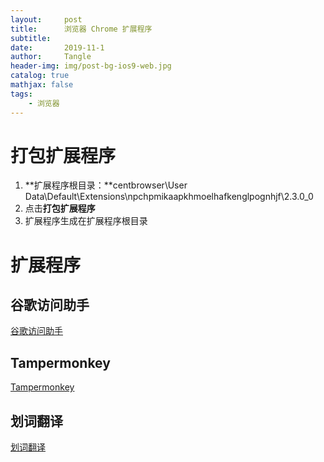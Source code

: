 ```yaml
---
layout:     post
title:      浏览器 Chrome 扩展程序
subtitle:   
date:       2019-11-1
author:     Tangle
header-img: img/post-bg-ios9-web.jpg
catalog: true
mathjax: false
tags:
    - 浏览器
---
```


# 打包扩展程序

1. **扩展程序根目录：**centbrowser\User Data\Default\Extensions\npchpmikaapkhmoelhafkenglpognhjf\2.3.0_0
1. 点击**打包扩展程序**
1. 扩展程序生成在扩展程序根目录

# 扩展程序

## 谷歌访问助手

[谷歌访问助手](https://chrome.google.com/webstore/detail/%E8%B0%B7%E6%AD%8C%E8%AE%BF%E9%97%AE%E5%8A%A9%E6%89%8B/fjbknnledpckpbjcglogolokonffggpc)

## Tampermonkey

[Tampermonkey](https://chrome.google.com/webstore/detail/tampermonkey/dhdgffkkebhmkfjojejmpbldmpobfkfo)

## 划词翻译

[划词翻译](https://chrome.google.com/webstore/detail/%E5%88%92%E8%AF%8D%E7%BF%BB%E8%AF%91/ikhdkkncnoglghljlkmcimlnlhkeamad)
